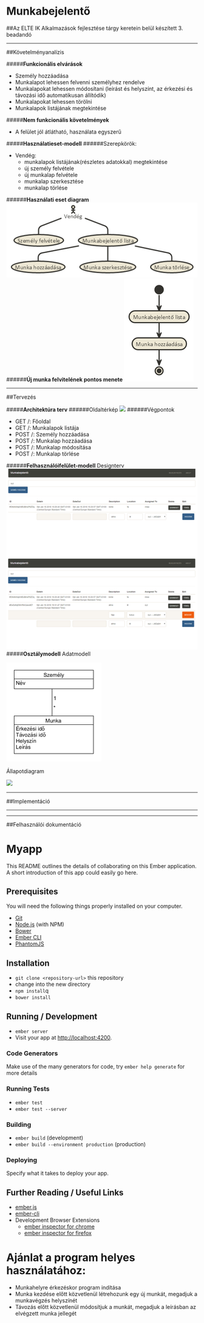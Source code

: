 # Munkabejelentő
##Az ELTE IK Alkalmazások fejlesztése tárgy keretein belül készített 3. beadandó

______
##Követelményanalízis

#####**Funkcionális elvárások**
- Személy hozzáadása
- Munkalapot lehessen felvenni személyhez rendelve
- Munkalapokat lehessen módosítani (leírást és helyszínt, az érkezési és távozási idő automatikusan állítódik)
- Munkalapokat lehessen törölni
- Munkalapok listájának megtekintése

#####**Nem funkcionális követelmények**
- A felület jól átlátható, használata egyszerű

#####**Használatieset-modell**
######Szerepkörök:
- Vendég:
  - munkalapok listájának(részletes adatokkal) megtekintése 
  - új személy felvétele
  - új munkalap felvétele
  - munkalap szerkesztése
  - munkalap törlése

######**Használati eset diagram**
![](docs/images/hasznalati_eset_diagram.png)
######**Új munka felvitelének pontos menete**
![](docs/images/folyamatleiras.png)

______
##Tervezés

#####**Architektúra terv**
######Oldaltérkép
![](docs/images/oldalterkep.png)
######Végpontok

- GET  /: Főoldal
- GET  /:  Munkalapok listája
- POST /: Személy hozzáadása
- POST /: Munkalap hozzáadása
- POST /: Munkalap módosítása
- POST /: Munkalap törlése

######**Felhasználóifelület-modell**
Designterv
![](docs/images/design1.png)
![](docs/images/design2.png)
#####**Osztálymodell**
Adatmodell

![](docs/images/adatmodell.png)

Állapotdiagram

![](docs/images/allapotdiagramm.png)

______
##Implementáció

______

______
##Felhasználói dokumentáció

# Myapp

This README outlines the details of collaborating on this Ember application.
A short introduction of this app could easily go here.

## Prerequisites

You will need the following things properly installed on your computer.

* [Git](http://git-scm.com/)
* [Node.js](http://nodejs.org/) (with NPM)
* [Bower](http://bower.io/)
* [Ember CLI](http://www.ember-cli.com/)
* [PhantomJS](http://phantomjs.org/)

## Installation

* `git clone <repository-url>` this repository
* change into the new directory
* `npm install`q
* `bower install`

## Running / Development

* `ember server`
* Visit your app at [http://localhost:4200](http://localhost:4200).

### Code Generators

Make use of the many generators for code, try `ember help generate` for more details

### Running Tests

* `ember test`
* `ember test --server`

### Building

* `ember build` (development)
* `ember build --environment production` (production)

### Deploying

Specify what it takes to deploy your app.

## Further Reading / Useful Links

* [ember.js](http://emberjs.com/)
* [ember-cli](http://www.ember-cli.com/)
* Development Browser Extensions
  * [ember inspector for chrome](https://chrome.google.com/webstore/detail/ember-inspector/bmdblncegkenkacieihfhpjfppoconhi)
  * [ember inspector for firefox](https://addons.mozilla.org/en-US/firefox/addon/ember-inspector/)

# Ajánlat a program helyes használatához:
- Munkahelyre érkezéskor program indítása
- Munka kezdése előtt közvetlenül létrehozunk egy új munkát, megadjuk a munkavégzés helyszínét
- Távozás előtt közvetlenül módosítjuk a munkát, megadjuk a leírásban az elvégzett munka jellegét